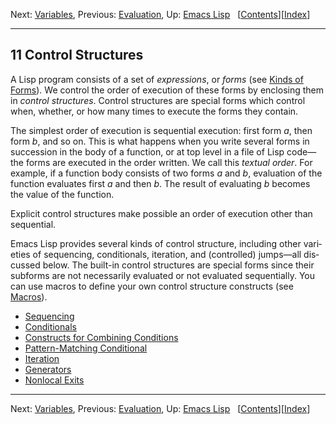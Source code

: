 <!DOCTYPE html>
<html><!-- Created by GNU Texinfo 7.0.3, https://www.gnu.org/software/texinfo/ --><head>
<meta http-equiv="content-type" content="text/html; charset=UTF-8">
<title>Control Structures (GNU Emacs Lisp Reference Manual)</title>

<meta name="description" content="Control Structures (GNU Emacs Lisp Reference Manual)">
<meta name="keywords" content="Control Structures (GNU Emacs Lisp Reference Manual)">
<meta name="resource-type" content="document">
<meta name="distribution" content="global">
<meta name="Generator" content="makeinfo">
<meta name="viewport" content="width=device-width,initial-scale=1">

<link rev="made" href="mailto:bug-gnu-emacs@gnu.org">
<link rel="icon" type="image/png" href="https://www.gnu.org/graphics/gnu-head-mini.png">
<meta name="ICBM" content="42.256233,-71.006581">
<meta name="DC.title" content="gnu.org">
<style type="text/css">
@import url('/software/emacs/manual.css');
</style>
</head>

<body lang="en">
<div class="chapter-level-extent" id="Control-Structures">
<div class="nav-panel">
<p>
Next: <a href="https://www.gnu.org/software/emacs/manual/html_node/elisp/Variables.html" accesskey="n" rel="next">Variables</a>, Previous: <a href="https://www.gnu.org/software/emacs/manual/html_node/elisp/Evaluation.html" accesskey="p" rel="prev">Evaluation</a>, Up: <a href="https://www.gnu.org/software/emacs/manual/html_node/elisp/index.html" accesskey="u" rel="up">Emacs Lisp</a> &nbsp; [<a href="https://www.gnu.org/software/emacs/manual/html_node/elisp/index.html#SEC_Contents" title="Table of contents" rel="contents">Contents</a>][<a href="https://www.gnu.org/software/emacs/manual/html_node/elisp/Index.html" title="Index" rel="index">Index</a>]</p>
</div>
<hr>
<h2 class="chapter" id="Control-Structures-1">11 Control Structures</h2>
<a class="index-entry-id" id="index-special-forms-for-control-structures"></a>
<a class="index-entry-id" id="index-forms-for-control-structures"></a>
<a class="index-entry-id" id="index-control-structures"></a>

<p>A Lisp program consists of a set of <em class="dfn">expressions</em>, or
<em class="dfn">forms</em> (see <a class="pxref" href="https://www.gnu.org/software/emacs/manual/html_node/elisp/Forms.html">Kinds of Forms</a>).  We control the order of execution of
these forms by enclosing them in <em class="dfn">control structures</em>.  Control
structures are special forms which control when, whether, or how many
times to execute the forms they contain.
</p>
<a class="index-entry-id" id="index-textual-order"></a>
<p>The simplest order of execution is sequential execution: first form
<var class="var">a</var>, then form <var class="var">b</var>, and so on.  This is what happens when you
write several forms in succession in the body of a function, or at top
level in a file of Lisp code—the forms are executed in the order
written.  We call this <em class="dfn">textual order</em>.  For example, if a function
body consists of two forms <var class="var">a</var> and <var class="var">b</var>, evaluation of the
function evaluates first <var class="var">a</var> and then <var class="var">b</var>.  The result of
evaluating <var class="var">b</var> becomes the value of the function.
</p>
<p>Explicit control structures make possible an order of execution other
than sequential.
</p>
<p>Emacs Lisp provides several kinds of control structure, including
other varieties of sequencing, conditionals, iteration, and (controlled)
jumps—all discussed below.  The built-in control structures are
special forms since their subforms are not necessarily evaluated or not
evaluated sequentially.  You can use macros to define your own control
structure constructs (see <a class="pxref" href="https://www.gnu.org/software/emacs/manual/html_node/elisp/Macros.html">Macros</a>).
</p>

<ul class="mini-toc">
<li><a href="https://www.gnu.org/software/emacs/manual/html_node/elisp/Sequencing.html" accesskey="1">Sequencing</a></li>
<li><a href="https://www.gnu.org/software/emacs/manual/html_node/elisp/Conditionals.html" accesskey="2">Conditionals</a></li>
<li><a href="https://www.gnu.org/software/emacs/manual/html_node/elisp/Combining-Conditions.html" accesskey="3">Constructs for Combining Conditions</a></li>
<li><a href="https://www.gnu.org/software/emacs/manual/html_node/elisp/Pattern_002dMatching-Conditional.html" accesskey="4">Pattern-Matching Conditional</a></li>
<li><a href="https://www.gnu.org/software/emacs/manual/html_node/elisp/Iteration.html" accesskey="5">Iteration</a></li>
<li><a href="https://www.gnu.org/software/emacs/manual/html_node/elisp/Generators.html" accesskey="6">Generators</a></li>
<li><a href="https://www.gnu.org/software/emacs/manual/html_node/elisp/Nonlocal-Exits.html" accesskey="7">Nonlocal Exits</a></li>
</ul>
</div>
<hr>
<div class="nav-panel">
<p>
Next: <a href="https://www.gnu.org/software/emacs/manual/html_node/elisp/Variables.html">Variables</a>, Previous: <a href="https://www.gnu.org/software/emacs/manual/html_node/elisp/Evaluation.html">Evaluation</a>, Up: <a href="https://www.gnu.org/software/emacs/manual/html_node/elisp/index.html">Emacs Lisp</a> &nbsp; [<a href="https://www.gnu.org/software/emacs/manual/html_node/elisp/index.html#SEC_Contents" title="Table of contents" rel="contents">Contents</a>][<a href="https://www.gnu.org/software/emacs/manual/html_node/elisp/Index.html" title="Index" rel="index">Index</a>]</p>
</div>





</body></html>